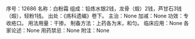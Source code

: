 序号：12686
名称：白粉霜
组成：铅炼水银2钱，龙骨（煅）2钱，芦甘石3钱（煅），轻粉1钱。
出处：《疡科遗编》卷下。
主治：None
加减：None
功效：专收疮口。
用法用量：干掺。
制备方法：上药各为末，和匀。
临床应用：None
各家论述：None
用药禁忌：None
附注：None
